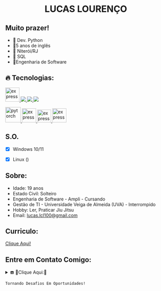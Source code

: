 <h1 align="center">
<br>LUCAS LOURENÇO
</h1>

## Muito prazer!

- 🐍 Dev. Python
- 📖5 anos de inglês
- 🏡 Niterói/RJ
- 🏦 SQL
- 📘Engenharia de Software

 ## 🔥 Tecnologias:

<p align="left"> 
    <a href="https://www.cprogramming.com/" target="_blank"> <img src="https://img.icons8.com/color/452/c-programming.png" alt="express" width="44" height="44"/> </a>
    <a href="https://developer.mozilla.org/en-US/docs/Web/JavaScript" target="_blank"> <img src="https://img.icons8.com/color/48/000000/javascript.png"/> </a> 
    <a href="https://www.python.org" target="_blank"> <img src="https://img.icons8.com/color/48/000000/python.png"/> </a> 
    <a style="padding-right:8px;" href="https://www.mysql.com/" target="_blank"> <img src="https://img.icons8.com/fluent/50/000000/mysql-logo.png"/> </a>  
</p>
    <a href="https://www.anaconda.com/" target="_blank"> <img src="https://encrypted-tbn0.gstatic.com/images?q=tbn:ANd9GcToZuGFq2Tj9gvDP6Dm7w5TeYGrmCy0KOtwc8tvDsy606EmhjdsUZV_qx-RbQGhA-KDW3Y&usqp=CAU" alt="pytorch" width="48" height="48" /> </a> 
     <a href="https://jupyter.org/" target="_blank"> <img src="https://encrypted-tbn0.gstatic.com/images?q=tbn:ANd9GcRTQfO8XdRaElU-oiMX4jJFWjNO56ihBj8vLWl-8tZR0xFr4LL4nfzfXWLVCFeOjsGAZF4&usqp=CAU" alt="express" width="44" height="44"/> </a> 
     <a href="https://powerbi.microsoft.com/en-us/" target="_blank"> <img src="https://d11wkw82a69pyn.cloudfront.net/wm-reply/siteassets/images/power%20bi.png" alt="express" width="43" height="40" /> </a>  
     <a href="https://pandas.pydata.org/" target="_blank"> <img src="https://pandas.pydata.org/static/img/pandas_mark.svg" alt="express" width="44" height="44"/> </a>
     
      
## S.O.

- [x] Windows 10/11
- [x] Linux ()



## Sobre:

- Idade: 19 anos
- Estado Civil: Solteiro
- Engenharia de Software - Ampli - Cursando 
- Gestão de TI -  Universidade Veiga de Almeida (UVA) - Interrompido
- Hobby: Ler, Praticar Jiu Jitsu
- Email: lucas.lcl100@gmail.com


## Curriculo:
<a href='https://www.canva.com/design/DAFL1BK4fjA/vRD-qf_hIf-AozkzU4Vq4w/view?utm_content=DAFL1BK4fjA&utm_campaign=designshare&utm_medium=link&utm_source=publishsharelink'>Clique Aqui!</a>




## Entre em Contato Comigo:
<details>
  <summary>☎️ 🚨Clique Aqui:🚨 </summary>
<div>
  <samp>
    <h2 align="center">😎 Consegue me achar em:</h2>
    <p align="center">
      <br/>
      <a href="https://www.linkedin.com/in/lucas-l-085587167/" target="blank"><img align="center"
         src="https://img.shields.io/badge/linkedin-%231DA1F2.svg?style=for-the-badge&logo=linkedin&logoColor=white"
         alt="lucas" height="30"/></a>
      <a href="https://www.facebook.com/lucas.lourenco.1276" target="blank"><img align="center"
         src="https://img.shields.io/badge/facebook-4267B2.svg?style=for-the-badge&logo=facebook&logoColor=white"
         alt="lucas" height="30"/></a>
      <a href="https://mailto:lucas.lcl100@gmail.com" target="blank"><img align="center"
         src="https://img.shields.io/badge/gmail-EA4335.svg?style=for-the-badge&logo=gmail&logoColor=white"
         alt="lucas" height="30"/></a>
    </p>
  <p align="center">
      <a href="https://www.instagram.com/lucaslourencoo__/" target="blank"><img align="center"
         src="https://img.shields.io/badge/instagram-%23E4405F.svg?style=for-the-badge&logo=Instagram&logoColor=white"
         alt="lucas" height="30"/></a>
      <a href="https://wa.me/+5521959061623" target="blank"><img align="center"
         src="https://img.shields.io/badge/whatsapp-4B7F1.svg?style=for-the-badge&logo=whatsapp&logoColor=white"
         alt="lucas" height="30"/></a>
      <a href="https://twitter.com/caralhuscas" target="blank"><img align="center"
         src="https://img.shields.io/badge/twitter-1DA1F2.svg?style=for-the-badge&logo=twitter&logoColor=white"
         alt="lucas" height="30"/></a>
      <br>
    </p>
  </samp>
</div>
</details>



```
Tornando Desafios Em Oportunidades!
```





